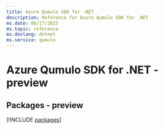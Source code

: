 ```yaml
---
title: Azure Qumulo SDK for .NET
description: Reference for Azure Qumulo SDK for .NET
ms.date: 06/17/2025
ms.topic: reference
ms.devlang: dotnet
ms.service: qumulo
---
```

# Azure Qumulo SDK for .NET - preview
## Packages - preview
[!INCLUDE [packages](qumulo-index.md)]